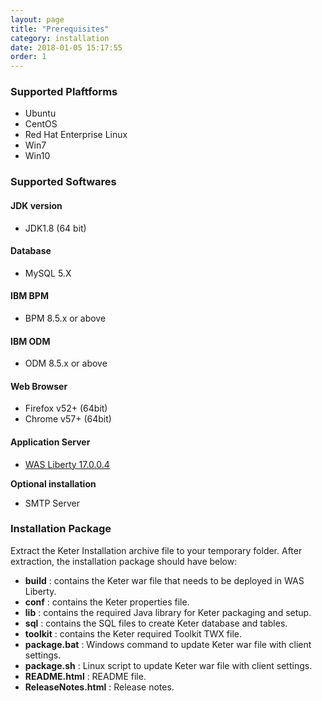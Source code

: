 ```yaml
---
layout: page
title: "Prerequisites"
category: installation
date: 2018-01-05 15:17:55
order: 1
---
```


### Supported Plaftforms

- Ubuntu
- CentOS
- Red Hat Enterprise Linux 
- Win7
- Win10

### Supported Softwares

#### JDK version

- JDK1.8 (64 bit)

#### Database

- MySQL 5.X

#### IBM BPM 

- BPM 8.5.x or above

#### IBM ODM

- ODM 8.5.x or above

#### Web Browser

* Firefox v52+ (64bit)
* Chrome  v57+ (64bit)

#### Application Server  

* [WAS Liberty 17.0.0.4](https://public.dhe.ibm.com/ibmdl/export/pub/software/websphere/wasdev/downloads/wlp/17.0.0.4/wlp-javaeeClient7-17.0.0.4.zip)

**Optional installation**  

* SMTP Server

  
### Installation Package
Extract the Keter Installation archive file to your temporary folder. After extraction, the installation package should have below:

*  **build** : contains the Keter war file that needs to be deployed in WAS Liberty.
*  **conf** : contains the Keter properties file.
*  **lib** : contains the required Java library for Keter packaging and setup.  
*  **sql** : contains the SQL files to create Keter database and tables.
*  **toolkit** : contains the Keter required Toolkit TWX file.
*  **package.bat** : Windows command to update Keter war file with client settings.
*  **package.sh** : Linux script to update Keter war file with client settings.
*  **README.html** : README file.
*  **ReleaseNotes.html** : Release notes.
